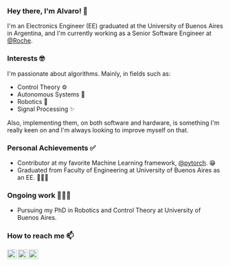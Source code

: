 ### Hey there, I'm Alvaro! 👋

I'm an Electronics Engineer (EE) graduated at the University of Buenos Aires in Argentina, and I'm currently working as a Senior Software Engineer at [@Roche][Roche].

### Interests 🤓

I'm passionate about algorithms. Mainly, in fields such as:

- Control Theory :gear:
- Autonomous Systems :rocket:
- Robotics :robot:
- Signal Processing :sparkles:

Also, implementing them, on both software and hardware, is something I'm really keen on and I'm always looking to improve myself on that.

### Personal Achievements ✅

- Contributor at my favorite Machine Learning framework, [@pytorch][pytorch]. :grin:
- Graduated from Faculty of Engineering at University of Buenos Aires as an EE. 👨🏻‍🎓

### Ongoing work 👨🏻‍🏭

- Pursuing my PhD in Robotics and Control Theory at University of Buenos Aires.

### How to reach me 📫

[<img align="left" alt="alvgaona | Twitter" width="22px" src="https://image.flaticon.com/icons/svg/733/733579.svg" />][twitter]
[<img align="left" alt="alvgaona | LinkedIn" width="22px" src="https://image.flaticon.com/icons/svg/174/174857.svg" />][linkedin]
[<img align="left" alt="alvgaona | Instagram" width="22px" src="https://image.flaticon.com/icons/svg/174/174855.svg" />][instagram]

[twitter]: https://twitter.com/alvgaona
[instagram]: https://instagram.com/alvgaona
[linkedin]: https://linkedin.com/in/alvaro-gaona
[Roche]: https://github.com/Roche
[pytorch]: https://github.com/pytorch
